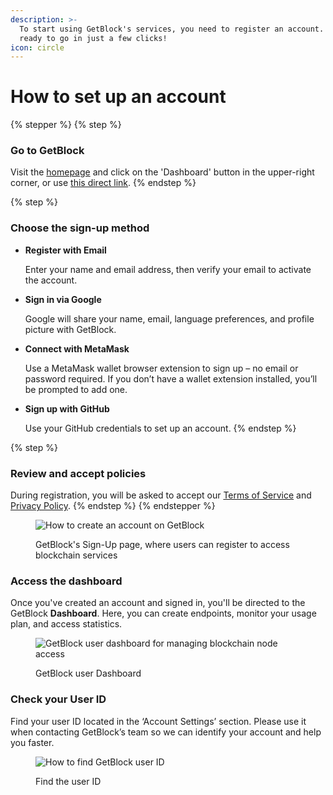 ```yaml
---
description: >-
  To start using GetBlock's services, you need to register an account. You’ll be
  ready to go in just a few clicks!
icon: circle
---
```


# How to set up an account

{% stepper %}
{% step %}
### Go to GetBlock

Visit the [homepage](https://getblock.io/) and click on the 'Dashboard' button in the upper-right corner, or use [this direct link](https://account.getblock.io/sign-up).
{% endstep %}

{% step %}
### Choose the sign-up method

*   **Register with Email**

    Enter your name and email address, then verify your email to activate the account.
*   **Sign in via Google**

    Google will share your name, email, language preferences, and profile picture with GetBlock.
*   **Connect with MetaMask**&#x20;

    Use a MetaMask wallet browser extension to sign up – no email or password required. If you don’t have a wallet extension installed, you’ll be prompted to add one.
*   **Sign up with GitHub**

    Use your GitHub credentials to set up an account.
{% endstep %}

{% step %}
### Review and accept policies

During registration, you will be asked to accept our [Terms of Service](https://getblock.io/terms-of-service/) and [Privacy Policy](https://getblock.io/privacy-policy/).
{% endstep %}
{% endstepper %}

<figure><img src="../.gitbook/assets/Docs_Signup_bl.jpg" alt="How to create an account on GetBlock"><figcaption><p>GetBlock's Sign-Up page, where users can register to access blockchain services</p></figcaption></figure>

### Access the dashboard

Once you've created an account and signed in, you'll be directed to the GetBlock **Dashboard**. Here, you can create endpoints, monitor your usage plan, and access statistics.

<figure><img src="../.gitbook/assets/Docs_dashboard_bl.jpg" alt="GetBlock user dashboard for managing blockchain node access"><figcaption><p>GetBlock user Dashboard </p></figcaption></figure>

### Check your User ID

Find your user ID located in the ‘Account Settings’ section. Please use it when contacting GetBlock’s team so we can identify your account and help you faster.

<figure><img src="../.gitbook/assets/Docs_UserID_bl (1).jpg" alt="How to find GetBlock user ID"><figcaption><p>Find the user ID</p></figcaption></figure>
